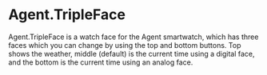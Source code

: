 Agent.TripleFace
================

Agent.TripleFace is a watch face for the Agent smartwatch, which has three faces which you can change by using the top and bottom buttons. Top shows the weather, middle (default) is the current time using a digital face, and the bottom is the current time using an analog face. 

